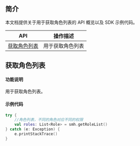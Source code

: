 ## 简介

本文档提供关于用于获取角色列表的 API 概览以及 SDK 示例代码。

| API                                                          | 操作描述                         |
| ------------------------------------------------------------ | -------------------------------- |
| [获取角色列表](https://cloud.tencent.com/document/product/1339/71112) | 用于获取角色列表         |

## 获取角色列表

#### 功能说明

用于获取角色列表。

#### 示例代码

```kotlin
try {
    //角色列表，不同的角色对应不同的权限
    val roles: List<Role> = smh.getRoleList()
} catch (e: Exception) {
    e.printStackTrace()
}
```